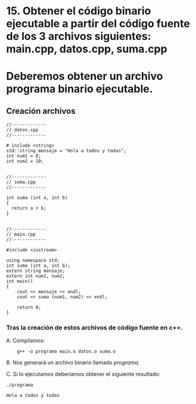 # 15. Obtener el código binario ejecutable a partir del código fuente de los 3 archivos siguientes: main.cpp, datos.cpp, suma.cpp
# Deberemos obtener un archivo programa binario ejecutable.
## Creación archivos
    //-------------
    // datos.cpp
    //-------------

    # include <string>
    std::string mensaje = "Hola a todos y todas";
    int num1 = 8;
    int num2 = 10;


    //-------------
    // suma.cpp
    //-------------

    int suma (int a, int b) 
    {
      return a + b;
    }


    //-------------
    // main.cpp
    //-------------

    #include <iostream>
    
    using namespace std;
    int suma (int a, int b);
    extern string mensaje;
    extern int num1, num2;
    int main()
    {
        cout << mensaje << endl;
        cout << suma (num1, num2) << endl;
      
        return 0;
    } 

### Tras la creación de estos archivos de código fuente en c++.

A. Compilamos:

        g++ -o programa main.o datos.o suma.o

B. Nos generará un archivo binario llamado _programa_.

C. Si lo ejecutamos deberíamos obtener el siguiente resultado:

    ./programa
    
    Hola a todos y todas
